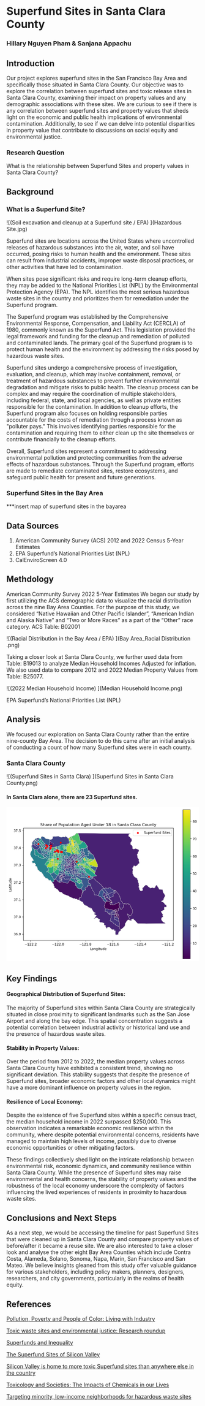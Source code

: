# Superfund Sites in Santa Clara County

### Hillary Nguyen Pham & Sanjana Appachu

## Introduction
Our project explores superfund sites in the San Francisco Bay Area and specifically those situated in Santa Clara County. Our objective was to explore the correlation between superfund sites and toxic release sites in Santa Clara County, examining their impact on property values and any demographic associations with these sites. We are curious to see if there is any correlation between superfund sites and property values that sheds light on the economic and public health implications of environmental contamination. Additionally, to see if we can delve into potential disparities in property value that contribute to discussions on social equity and environmental justice. 

### Research Question 
What is the relationship between Superfund Sites and property values in Santa Clara County? 

## Background
### What is a Superfund Site?
![(Soil excavation and cleanup at a Superfund site / EPA) ](Hazardous Site.jpg)

Superfund sites are locations across the United States where uncontrolled releases of hazardous substances into the air, water, and soil have occurred, posing risks to human health and the environment. These sites can result from industrial accidents, improper waste disposal practices, or other activities that have led to contamination.

When sites pose significant risks and require long-term cleanup efforts, they may be added to the National Priorities List (NPL) by the Environmental Protection Agency (EPA). The NPL identifies the most serious hazardous waste sites in the country and prioritizes them for remediation under the Superfund program.

The Superfund program was established by the Comprehensive Environmental Response, Compensation, and Liability Act (CERCLA) of 1980, commonly known as the Superfund Act. This legislation provided the legal framework and funding for the cleanup and remediation of polluted and contaminated lands. The primary goal of the Superfund program is to protect human health and the environment by addressing the risks posed by hazardous waste sites.

Superfund sites undergo a comprehensive process of investigation, evaluation, and cleanup, which may involve containment, removal, or treatment of hazardous substances to prevent further environmental degradation and mitigate risks to public health. The cleanup process can be complex and may require the coordination of multiple stakeholders, including federal, state, and local agencies, as well as private entities responsible for the contamination. In addition to cleanup efforts, the Superfund program also focuses on holding responsible parties accountable for the costs of remediation through a process known as "polluter pays." This involves identifying parties responsible for the contamination and requiring them to either clean up the site themselves or contribute financially to the cleanup efforts.

Overall, Superfund sites represent a commitment to addressing environmental pollution and protecting communities from the adverse effects of hazardous substances. Through the Superfund program, efforts are made to remediate contaminated sites, restore ecosystems, and safeguard public health for present and future generations.

### Superfund Sites in the Bay Area

***insert map of superfund sites in the bayarea



## Data Sources 
1. American Community Survey (ACS) 2012 and 2022 Census 5-Year Estimates
2. EPA Superfund’s National Priorities List (NPL)
3. CalEnviroScreen 4.0

## Methdology

American Community Survey 2022 5-Year Estimates
We began our study by first utilizing the ACS demographic data to visualize the racial distribution across the nine Bay Area Counties. For the purpose of this study, we considered “Native Hawaiian and Other Pacific Islander”, “American Indian and Alaska Native” and “Two or More Races” as a part of the “Other” race category. ACS Table: B02001

![(Racial Distribution in the Bay Area / EPA) ](Bay Area_Racial Distribution .png)

Taking a closer look at Santa Clara County, we further used data from Table: B19013 to analyze Median Household Incomes Adjusted for inflation. We also used data to compare 2012 and 2022 Median Property Values from Table: B25077. 

![(2022 Median Household Income) ](Median Household Income.png)

EPA Superfund’s National Priorities List (NPL)


## Analysis
We focused our exploration on Santa Clara County rather than the entire nine-county Bay Area. The decision to do this came after an initial analysis of conducting a count of how many Superfund sites were in each county. 

### Santa Clara County 

![(Superfund Sites in Santa Clara) ](Superfund Sites in Santa Clara County.png)

#### In Santa Clara alone, there are 23 Superfund sites.

![(Share of Population Under 18 in Santa Clara County) ](superfund_shareof18.png)


## Key Findings

#### Geographical Distribution of Superfund Sites: 
The majority of Superfund sites within Santa Clara County are strategically situated in close proximity to significant landmarks such as the San Jose Airport and along the bay edge. This spatial concentration suggests a potential correlation between industrial activity or historical land use and the presence of hazardous waste sites.

#### Stability in Property Values: 
Over the period from 2012 to 2022, the median property values across Santa Clara County have exhibited a consistent trend, showing no significant deviation. This stability suggests that despite the presence of Superfund sites, broader economic factors and other local dynamics might have a more dominant influence on property values in the region.

#### Resilience of Local Economy: 
Despite the existence of five Superfund sites within a specific census tract, the median household income in 2022 surpassed $250,000. This observation indicates a remarkable economic resilience within the community, where despite potential environmental concerns, residents have managed to maintain high levels of income, possibly due to diverse economic opportunities or other mitigating factors.


These findings collectively shed light on the intricate relationship between environmental risk, economic dynamics, and community resilience within Santa Clara County. While the presence of Superfund sites may raise environmental and health concerns, the stability of property values and the robustness of the local economy underscore the complexity of factors influencing the lived experiences of residents in proximity to hazardous waste sites.


## Conclusions and Next Steps


As a next step, we would be accessing the timeline for past Superfund Sites that were cleaned up in Santa Clara County and compare property values of before/after it became a reuse site. 
We are also interested to take a closer look and analyse the other eight Bay Area Counties which include Contra Costa, Alameda, Solano, Sonoma, Napa, Marin, San Francisco and San Mateo. We believe insights gleaned from this study offer valuable guidance for various stakeholders, including policy makers, planners, designers, researchers, and city governments, particularly in the realms of health equity.


## References

[Pollution, Poverty and People of Color: Living with Industry](https://www.scientificamerican.com/article/pollution-poverty-people-color-living-industry/)

[Toxic waste sites and environmental justice: Research roundup](  https://journalistsresource.org/environment/superfund-toxic-waste-race-research/)
  
[Superfunds and Inequality](https://jeremybney.medium.com/superfunds-and-inequality-a45d9598cc49)

[The Superfund Sites of Silicon Valley](https://www.nytimes.com/2018/03/26/lens/the-superfund-sites-of-silicon-valley.html#:~:text=From%20its%20origins%20as%20a,any%20county%20in%20the%20country)

[Silicon Valley is home to more toxic Superfund sites than anywhere else in the country](https://qz.com/1017181/silicon-valley-pollution-there-are-more-superfund-sites-in-santa-clara-than-any-other-us-county)

[Toxicology and Societies: The Impacts of Chemicals in our Lives](https://foundation.wwu.edu/event/environmental-injustice-toxic-waste-sites)

[Targeting minority, low-income neighborhoods for hazardous waste sites](https://news.umich.edu/targeting-minority-low-income-neighborhoods-for-hazardous-waste-sites/)


